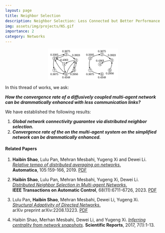 ```yaml
---
layout: page
title: Neighbor Selection
description: Neighbor Selection: Less Connected but Better Performance.
img: assets/img/projects/NS.gif
importance: 2
category: Networks
---
```


<div align="center"><img src="/assets/img/images/research/neighbor-selection/NS.png" height="100"  /></div>

In this thread of works, we ask:

***How the convergence rate of a diffusively coupled multi-agent network can be drammatically enhanced with less communication links?***

We have established the following results:

1. ***Global network connectivity guarantee via distributed neighbor selection.***
2. ***Convergence rate of the on the multi-agent system on the simplified network can be drammatically enhanced.*** 


#### Related Papers

1. **Haibin Shao**, Lulu Pan, Mehran Mesbahi, Yugeng Xi and Dewei Li.    
   [*Relative tempo of distributed averaging on networks*.](https://doi.org/10.1016/j.automatica.2019.03.004)     
    **Automatica**, 105:159-166, 2019. [PDF](https://doi.org/10.1016/j.automatica.2019.03.004)

2. **Haibin Shao**, Lulu Pan, Mehran Mesbahi, Yugeng Xi, Dewei Li.    
   [*Distributed Neighbor Selection in Multi-agent Networks*.](https://doi.org/10.1109/TAC.2023.3246425)    
   **IEEE Transactions on Automatic Control**, 68(11):6711-6726, 2023. [PDF](https://doi.org/10.1109/TAC.2023.3246425)

3. Lulu Pan, **Haibin Shao**, Mehran Mesbahi, Dewei Li, Yugeng Xi.    
   [*Structural Adaptivity of Directed Networks*.](https://arxiv.org/pdf/2208.13223)  
   arXiv preprint arXiv:2208.13223. [PDF](https://arxiv.org/pdf/2208.13223)
   
4. Haibin Shao, Merhan Mesbahi, Dewei Li, and Yugeng Xi. *[Inferring centrality from network snapshots](https://www.nature.com/articles/srep40642)*. **Scientific Reports**, 2017, 7(1):1-13.

